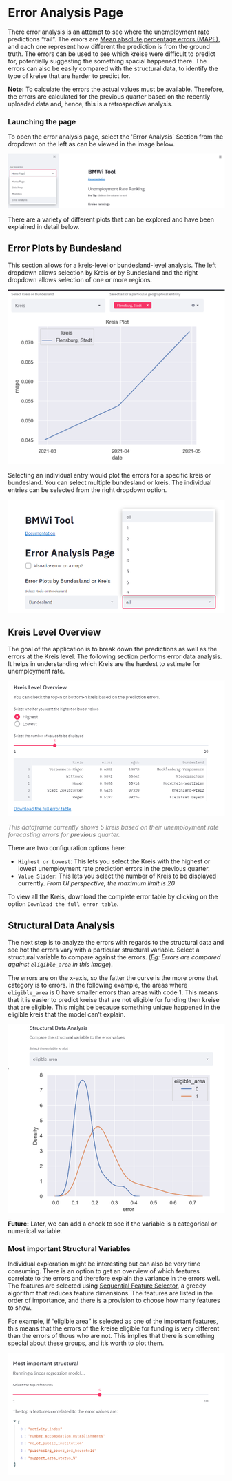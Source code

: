 # Error Analysis Page

There error analysis is an attempt to see where the unemployment rate predictions “fail”. 
The errors are [Mean absolute percentage errors (MAPE)](https://en.wikipedia.org/wiki/Mean_absolute_percentage_error), and each one represent how different the prediction is from the ground truth. The errors can be used to see which kreise were difficult to predict for, potentially suggesting the something spacial happened there. The errors can also be easily compared with the structural data, to identify the type of kreise that are harder to predict for. 


**Note:** To calculate the errors the actual values must be available. Therefore, the errors are calculated for the previous quarter based on the recently uploaded data and, hence, this is a retrospective analysis. 
### Launching the page

To open the error analysis page, select the 'Error Analysis` Section from the dropdown on the left as can be viewed in the image below.  

![This is the description](./error_screenshots/description.png)

There are a variety of different plots that can be explored and have been explained in detail below. 

<!-- ## Map Visualisation 

This is the first step of visualisation that one can view. Select the checkbox `Visualize error on a map?`. This will toggle open the following section. 

![](https://i.imgur.com/3hP3JWJ.png)

Here, you will see the `average` option selected by default. This will make a map with the average value of errors. This average is calculated over all the dates of the predictions. On clicking on the dropdown and selecting a specific date, the errors for that date will be plotted as seen below. 

![](https://i.imgur.com/XozVJQH.png) -->

## Error Plots by Bundesland 

This section allows for a kreis-level or bundesland-level analysis. The left dropdown allows selection by Kreis or by Bundesland and the right dropdown allows selection of one or more regions. 

![](./error_screenshots/error_line_plot.png)

 Selecting an individual entry would plot the errors for a specific kreis or bundesland. You can select multiple bundesland or kreis. The individual entries can be selected from the right dropdown option. 

![](./error_screenshots/plot_options.png)

## Kreis Level Overview 

The goal of the application is to break down the predictions as well as the errors at the Kreis level. The following section performs error data analysis. It helps in understanding which Kreis are the hardest to estimate for unemployment rate. 

![](./error_screenshots/kreis.png)

<span style="color:gray">*This dataframe currently shows 5 kreis based on their unemployment rate forecasting errors for <strong>previous</strong> quarter.*</span>

There are two configuration options here:
- `Highest or Lowest`: This lets you select the Kreis with the highest or lowest unemployment rate prediction errors in the previous quarter. 
- `Value Slider`: This lets you select the number of Kreis to be displayed currently. *From UI perspective, the maximum limit is 20* 

To view all the Kreis, download the complete error table by clicking on the option `Download the full error table`. 

## Structural Data Analysis 

The next step is to analyze the errors with regards to the structural data and see hot the errors vary with a particular structural variable. Select a structural variable to compare against the errors. (*Eg: Errors are compared against `eligible_area` in this image*).

The errors are on the x-axis, so the fatter the curve is the more prone that category is to errors. In the following example, the areas where `eligible_area` is 0 have smaller errors than areas with code 1. This means that it is easier to predict kreise that are not eligible for funding then kreise that are eligible. This might be because something unique happened in the eligible kreis that the model can’t explain. 

![](./error_screenshots/error_comparison.png)

**Future:** Later, we can add a check to see if the variable is a categorical or numerical variable.  

### Most important Structural Variables 

Individual exploration might be interesting but can also be very time consuming. There is an option to get an overview of which features correlate to the errors and therefore explain the variance in the errors well. The features are selected using [Sequential Feature Selector](http://rasbt.github.io/mlxtend/user_guide/feature_selection/SequentialFeatureSelector/), a greedy algorithm that reduces feature dimensions. The features are listed in the order of importance, and there is a provision to choose how many features to show. 

For example, if “eligible area” is selected as one of the important features, this means that the errors of the kreise eligible for funding is very different than the errors of thous who are not. This implies that there is something special about these groups, and it’s worth to plot them.  

![](./error_screenshots/imp_features.png)
